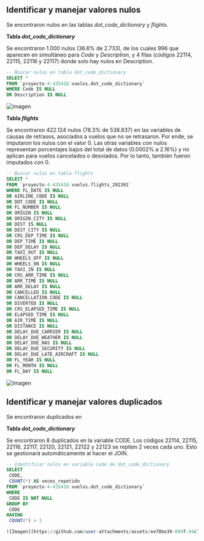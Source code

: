 ## Identificar y manejar valores nulos 

Se encontraron nulos en las tablas *dot_code_dictionary* y *flights*.

**Tabla *dot_code_dictionary***

Se encontraron 1.000 nulos (36.6% de 2.733), de los cuales 996 que aparecen en simultáneo para *Code* y *Description*, y 4 filas (códigos 22114, 22115, 22116 y 22117) donde solo hay nulos en Description.

```sql
-- Buscar nulos en tabla dot_code_dictionary
SELECT *
FROM `proyecto-4-435418.vuelos.dot_code_dictionary`
WHERE Code IS NULL
OR Description IS NULL
```

![imagen](https://github.com/user-attachments/assets/490d017f-5163-4d71-a53f-96d96b05f29b)

**Tabla *flights***

Se encontraron 422.124 nulos (78.3% de 538.837) en las variables de causas de retrasos, asociados a vuelos que no se retrasaron. Por ende, se imputaron los nulos con el valor 0. Las otras variables con nulos representan porcentajes bajos del total de datos (0.0002% a 2.16%) y no aplican para vuelos cancelados o desviados. Por lo tanto, también fueron imputados con 0.

```sql
-- Buscar nulos en tabla flights
SELECT *
FROM `proyecto-4-435418.vuelos.flights_202301`
WHERE FL_DATE IS NULL
OR AIRLINE_CODE IS NULL
OR DOT_CODE IS NULL
OR FL_NUMBER IS NULL
OR ORIGIN IS NULL
OR ORIGIN_CITY IS NULL
OR DEST IS NULL
OR DEST_CITY IS NULL
OR CRS_DEP_TIME IS NULL
OR DEP_TIME IS NULL
OR DEP_DELAY IS NULL
OR TAXI_OUT IS NULL
OR WHEELS_OFF IS NULL
OR WHEELS_ON IS NULL
OR TAXI_IN IS NULL
OR CRS_ARR_TIME IS NULL
OR ARR_TIME IS NULL
OR ARR_DELAY IS NULL
OR CANCELLED IS NULL
OR CANCELLATION_CODE IS NULL
OR DIVERTED IS NULL
OR CRS_ELAPSED_TIME IS NULL
OR ELAPSED_TIME IS NULL
OR AIR_TIME IS NULL
OR DISTANCE IS NULL
OR DELAY_DUE_CARRIER IS NULL
OR DELAY_DUE_WEATHER IS NULL
OR DELAY_DUE_NAS IS NULL
OR DELAY_DUE_SECURITY IS NULL
OR DELAY_DUE_LATE_AIRCRAFT IS NULL
OR FL_YEAR IS NULL
OR FL_MONTH IS NULL
OR FL_DAY IS NULL
```

![Imagen](https://github.com/user-attachments/assets/7bc43f74-2ee1-43ab-b298-d0effd35cc29)

## Identificar y manejar valores duplicados

Se encontraron duplicados en 

**Tabla *dot_code_dictionary***

Se encontraron 8 duplicados en la variable CODE. Los códigos 22114, 22115, 22116, 22117, 22120, 22121, 22122 y 22123 se repiten 2 veces cada uno. Esto se gestionará automáticamente al hacer el JOIN.

```sql
-- Identificar nulos en variable Code de dot_code_dictionary
SELECT
 CODE,
 COUNT(*) AS veces_repetido
FROM `proyecto-4-435418.vuelos.dot_code_dictionary`
WHERE
 CODE IS NOT NULL
GROUP BY
 CODE
HAVING
 COUNT(*) > 1

![Imagen](https://github.com/user-attachments/assets/ee70be39-099f-44c7-abd1-d5689713c0cd)
